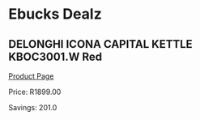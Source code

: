 
# Ebucks Dealz
## DELONGHI ICONA CAPITAL KETTLE KBOC3001.W Red
[Product Page](https://www.ebucks.com/web/shop/productSelected.do?prodId=1149077884&catId=704985963)

Price: R1899.00

Savings: 201.0


	